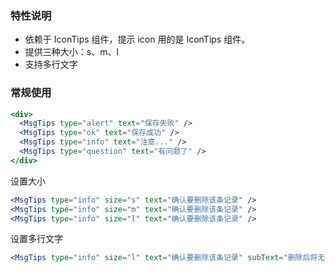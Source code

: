 ### 特性说明

- 依赖于 IconTips 组件，提示 icon 用的是 IconTips 组件。
- 提供三种大小：s、m、l
- 支持多行文字

### 常规使用

```jsx
<div>
  <MsgTips type="alert" text="保存失败" />
  <MsgTips type="ok" text="保存成功" />
  <MsgTips type="info" text="注意..." />
  <MsgTips type="question" text="有问题了" />
</div>
```

设置大小

```jsx
<MsgTips type="info" size="s" text="确认要删除该条记录" />
<MsgTips type="info" size="m" text="确认要删除该条记录" />
<MsgTips type="info" size="l" text="确认要删除该条记录" />
```

设置多行文字

```jsx
<MsgTips type="info" size="l" text="确认要删除该条记录" subText="删除后将无法恢复" />
```